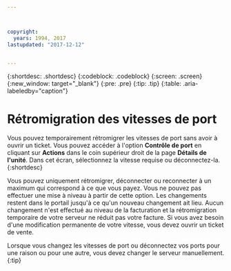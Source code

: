 ```yaml
---



copyright:
  years: 1994, 2017
lastupdated: "2017-12-12"


---
```


{:shortdesc: .shortdesc}
{:codeblock: .codeblock}
{:screen: .screen}
{:new_window: target="_blank"}
{:pre: .pre}
{:tip: .tip}
{:table: .aria-labeledby="caption"}

# Rétromigration des vitesses de port

Vous pouvez temporairement rétromigrer les vitesses de port sans avoir à ouvrir un ticket. Vous pouvez accéder à l'option **Contrôle de port** en cliquant sur **Actions** dans le coin supérieur droit de la page **Détails de l'unité**. Dans cet écran, sélectionnez la vitesse requise ou déconnectez-la.
{:shortdesc}

Vous pouvez uniquement rétromigrer, déconnecter ou reconnecter à un maximum qui correspond à ce que vous payez. Vous ne pouvez pas effectuer une mise à niveau à partir de cette option. Les changements restent dans le portail jusqu'à ce qu'un nouveau changement ait lieu. Aucun changement n'est effectué au niveau de la facturation et la rétromigration temporaire de votre serveur ne réduit pas votre facture. Si vous avez besoin d'une modification permanente de votre vitesse, vous devez ouvrir un ticket de vente.

Lorsque vous changez les vitesses de port ou déconnectez vos ports pour une raison ou pour une autre, vous devez changer le serveur manuellement.
{:tip}

